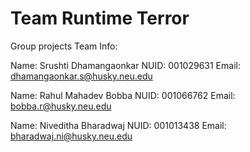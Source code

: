 # Team Runtime Terror

Group projects Team Info:

Name: Srushti Dhamangaonkar NUID: 001029631 Email: dhamangaonkar.s@husky.neu.edu

Name: Rahul Mahadev Bobba NUID: 001066762 Email: bobba.r@husky.neu.edu

Name: Niveditha Bharadwaj NUID: 001013438 Email: bharadwaj.ni@husky.neu.edu

